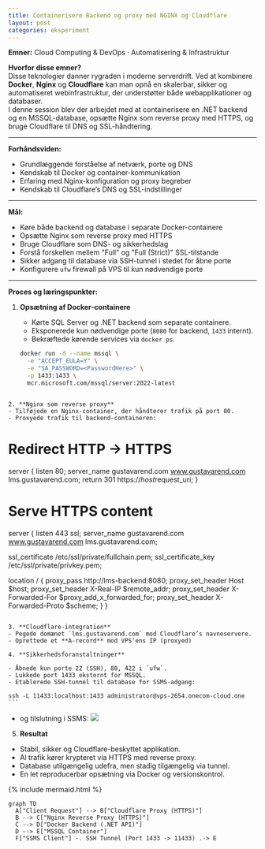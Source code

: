 ```yaml
---
title: Containerisere Backend og proxy med NGINX og Cloudflare
layout: post
categories: eksperiment
---
```


**Emner:** Cloud Computing & DevOps · Automatisering & Infrastruktur  

**Hvorfor disse emner?**  
Disse teknologier danner rygraden i moderne serverdrift. Ved at kombinere **Docker**, **Nginx** og **Cloudflare** kan man opnå en skalerbar, sikker og automatiseret webinfrastruktur, der understøtter både webapplikationer og databaser.  
I denne session blev der arbejdet med at containerisere en .NET backend og en MSSQL-database, opsætte Nginx som reverse proxy med HTTPS, og bruge Cloudflare til DNS og SSL-håndtering.

---

**Forhåndsviden:**  
- Grundlæggende forståelse af netværk, porte og DNS  
- Kendskab til Docker og container-kommunikation  
- Erfaring med Nginx-konfiguration og proxy begreber  
- Kendskab til Cloudflare’s DNS og SSL-indstillinger  

---

**Mål:**  

- Køre både backend og database i separate Docker-containere  
- Opsætte Nginx som reverse proxy med HTTPS  
- Bruge Cloudflare som DNS- og sikkerhedslag  
- Forstå forskellen mellem "Full" og "Full (Strict)" SSL-tilstande  
- Sikker adgang til database via SSH-tunnel i stedet for åbne porte  
- Konfigurere `ufw` firewall på VPS til kun nødvendige porte  

---

**Proces og læringspunkter:**  

1. **Opsætning af Docker-containere**  
   - Kørte SQL Server og .NET backend som separate containere.  
   - Eksponerede kun nødvendige porte (`8080` for backend, `1433` internt).  
   - Bekræftede kørende services via `docker ps`.

   ```bash
   docker run -d --name mssql \
     -e "ACCEPT_EULA=Y" \
     -e "SA_PASSWORD=<PasswordHere>" \
     -p 1433:1433 \
     mcr.microsoft.com/mssql/server:2022-latest
```

2. **Nginx som reverse proxy**
- Tilføjede en Nginx-container, der håndterer trafik på port 80.
- Proxyede trafik til backend-containeren:

```
# Redirect HTTP -> HTTPS
server {
  listen 80;
  server_name gustavarend.com www.gustavarend.com lms.gustavarend.com;
  return 301 https://$host$request_uri;
}

# Serve HTTPS content
server {
  listen 443 ssl;
  server_name gustavarend.com www.gustavarend.com lms.gustavarend.com;
  
  ssl_certificate /etc/ssl/private/fullchain.pem;
  ssl_certificate_key /etc/ssl/private/privkey.pem;

  location / {
    proxy_pass http://lms-backend:8080;
    proxy_set_header Host $host;
    proxy_set_header X-Real-IP $remote_addr;
    proxy_set_header X-Forwarded-For $proxy_add_x_forwarded_for;
    proxy_set_header X-Forwarded-Proto $scheme;
  }
}
```

3. **Cloudflare-integration**
- Pegede domænet `lms.gustavarend.com` mod Cloudflare’s navneservere.
- Oprettede et **A-record** mod VPS’ens IP (proxyed)

4. **Sikkerhedsforanstaltninger**

- Åbnede kun porte 22 (SSH), 80, 422 i `ufw`.
- Lukkede port 1433 eksternt for MSSQL.
- Etablerede SSH-tunnel til database for SSMS-adgang:
  ```
    ssh -L 11433:localhost:1433 administrator@vps-2654.onecom-cloud.one
    ```
- og tilslutning i SSMS:
![](../assets/img/Screenshot%202025-10-23%20at%2010.03.03.png)

5. **Resultat**
- Stabil, sikker og Cloudflare-beskyttet applikation.
- Al trafik kører krypteret via HTTPS med reverse proxy.
- Database utilgængelig udefra, men stadig tilgængelig via tunnel.
- En let reproducerbar opsætning via Docker og versionskontrol.

{% include mermaid.html %}
``` mermaid
graph TD
  A["Client Request"] --> B["Cloudflare Proxy (HTTPS)"]
  B --> C["Nginx Reverse Proxy (HTTPS)"]
  C --> D["Docker Backend (.NET API)"]
  D --> E["MSSQL Container"]
  F["SSMS Client"] -. SSH Tunnel (Port 1433 -> 11433) .-> E
```

